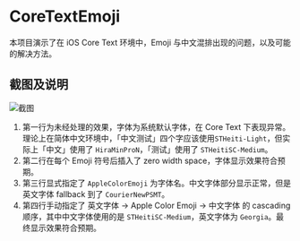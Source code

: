 CoreTextEmoji
=============

本项目演示了在 iOS Core Text 环境中，Emoji 与中文混排出现的问题，以及可能的解决方法。

## 截图及说明
![截图](https://github.com/luosheng/CoreTextEmoji/wiki/snapshot.png)

1. 第一行为未经处理的效果，字体为系统默认字体，在 Core Text 下表现异常。理论上在简体中文环境中，「中文测试」四个字应该使用`STHeiti-Light`，但实际上「中文」使用了 `HiraMinProN`，「测试」使用了 `STHeitiSC-Medium`。
2. 第二行在每个 Emoji 符号后插入了 zero width space，字体显示效果符合预期。
3. 第三行显式指定了 `AppleColorEmoji` 为字体名。中文字体部分显示正常，但是英文字体 fallback 到了 `CourierNewPSMT`。
4. 第四行手动指定了 英文字体 -> Apple Color Emoji -> 中文字体 的 cascading 顺序，其中中文字体使用的是 `STHeitiSC-Medium`，英文字体为 `Georgia`。最终显示效果符合预期。